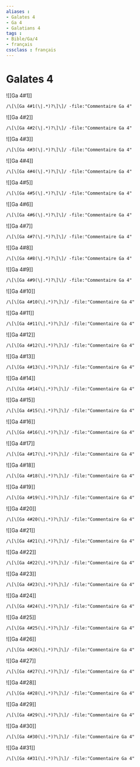```yaml
---
aliases : 
- Galates 4
- Ga 4
- Galatians 4
tags : 
- Bible/Ga/4
- français
cssclass : français
---
```


# Galates 4

![[Ga 4#1]]

```query
/\[\[Ga 4#1(\|.*)?\]\]/ -file:"Commentaire Ga 4"
```

![[Ga 4#2]]

```query
/\[\[Ga 4#2(\|.*)?\]\]/ -file:"Commentaire Ga 4"
```

![[Ga 4#3]]

```query
/\[\[Ga 4#3(\|.*)?\]\]/ -file:"Commentaire Ga 4"
```

![[Ga 4#4]]

```query
/\[\[Ga 4#4(\|.*)?\]\]/ -file:"Commentaire Ga 4"
```

![[Ga 4#5]]

```query
/\[\[Ga 4#5(\|.*)?\]\]/ -file:"Commentaire Ga 4"
```

![[Ga 4#6]]

```query
/\[\[Ga 4#6(\|.*)?\]\]/ -file:"Commentaire Ga 4"
```

![[Ga 4#7]]

```query
/\[\[Ga 4#7(\|.*)?\]\]/ -file:"Commentaire Ga 4"
```

![[Ga 4#8]]

```query
/\[\[Ga 4#8(\|.*)?\]\]/ -file:"Commentaire Ga 4"
```

![[Ga 4#9]]

```query
/\[\[Ga 4#9(\|.*)?\]\]/ -file:"Commentaire Ga 4"
```

![[Ga 4#10]]

```query
/\[\[Ga 4#10(\|.*)?\]\]/ -file:"Commentaire Ga 4"
```

![[Ga 4#11]]

```query
/\[\[Ga 4#11(\|.*)?\]\]/ -file:"Commentaire Ga 4"
```

![[Ga 4#12]]

```query
/\[\[Ga 4#12(\|.*)?\]\]/ -file:"Commentaire Ga 4"
```

![[Ga 4#13]]

```query
/\[\[Ga 4#13(\|.*)?\]\]/ -file:"Commentaire Ga 4"
```

![[Ga 4#14]]

```query
/\[\[Ga 4#14(\|.*)?\]\]/ -file:"Commentaire Ga 4"
```

![[Ga 4#15]]

```query
/\[\[Ga 4#15(\|.*)?\]\]/ -file:"Commentaire Ga 4"
```

![[Ga 4#16]]

```query
/\[\[Ga 4#16(\|.*)?\]\]/ -file:"Commentaire Ga 4"
```

![[Ga 4#17]]

```query
/\[\[Ga 4#17(\|.*)?\]\]/ -file:"Commentaire Ga 4"
```

![[Ga 4#18]]

```query
/\[\[Ga 4#18(\|.*)?\]\]/ -file:"Commentaire Ga 4"
```

![[Ga 4#19]]

```query
/\[\[Ga 4#19(\|.*)?\]\]/ -file:"Commentaire Ga 4"
```

![[Ga 4#20]]

```query
/\[\[Ga 4#20(\|.*)?\]\]/ -file:"Commentaire Ga 4"
```

![[Ga 4#21]]

```query
/\[\[Ga 4#21(\|.*)?\]\]/ -file:"Commentaire Ga 4"
```

![[Ga 4#22]]

```query
/\[\[Ga 4#22(\|.*)?\]\]/ -file:"Commentaire Ga 4"
```

![[Ga 4#23]]

```query
/\[\[Ga 4#23(\|.*)?\]\]/ -file:"Commentaire Ga 4"
```

![[Ga 4#24]]

```query
/\[\[Ga 4#24(\|.*)?\]\]/ -file:"Commentaire Ga 4"
```

![[Ga 4#25]]

```query
/\[\[Ga 4#25(\|.*)?\]\]/ -file:"Commentaire Ga 4"
```

![[Ga 4#26]]

```query
/\[\[Ga 4#26(\|.*)?\]\]/ -file:"Commentaire Ga 4"
```

![[Ga 4#27]]

```query
/\[\[Ga 4#27(\|.*)?\]\]/ -file:"Commentaire Ga 4"
```

![[Ga 4#28]]

```query
/\[\[Ga 4#28(\|.*)?\]\]/ -file:"Commentaire Ga 4"
```

![[Ga 4#29]]

```query
/\[\[Ga 4#29(\|.*)?\]\]/ -file:"Commentaire Ga 4"
```

![[Ga 4#30]]

```query
/\[\[Ga 4#30(\|.*)?\]\]/ -file:"Commentaire Ga 4"
```

![[Ga 4#31]]

```query
/\[\[Ga 4#31(\|.*)?\]\]/ -file:"Commentaire Ga 4"
```

